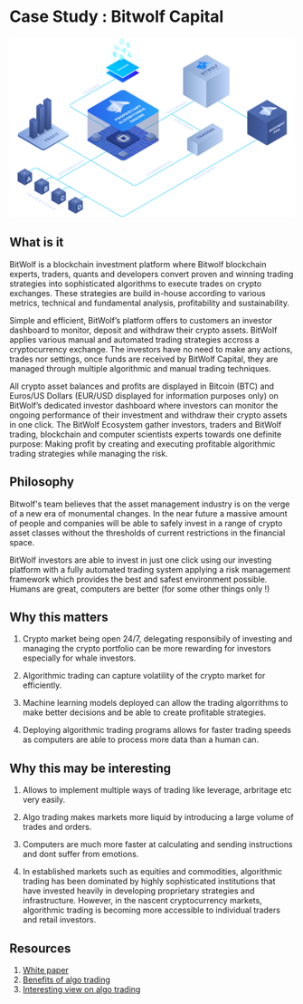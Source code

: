 # Case Study : Bitwolf Capital

![bitwolf_intro](images/bitwolf_introduction.png)

## What is it

BitWolf is a blockchain investment platform where Bitwolf blockchain experts, traders, quants and developers convert proven and winning trading strategies into sophisticated algorithms to execute trades on crypto exchanges. These strategies are build in-house according to various metrics, technical and fundamental analysis, profitability and sustainability.

Simple and efficient, BitWolf’s platform offers to customers an investor dashboard to monitor, deposit and withdraw their crypto assets. BitWolf applies various manual and automated trading strategies accross a cryptocurrency exchange. The investors have no need to make any actions, trades nor settings, once funds are received by BitWolf Capital, they are managed through multiple algorithmic and manual trading techniques.

All crypto asset balances and profits are displayed in Bitcoin (BTC) and Euros/US Dollars (EUR/USD displayed for information purposes only) on BitWolf’s dedicated investor dashboard where investors can monitor the ongoing performance of their investment and withdraw their crypto assets in one click. The BitWolf Ecosystem gather investors, traders and BitWolf trading, blockchain and computer scientists experts towards one definite purpose: Making profit by creating and executing profitable algorithmic trading strategies while managing the risk.

## Philosophy

Bitwolf's team believes that the asset management industry is on the verge of a new era of monumental changes. In the near future a massive amount of people and companies will be able to safely invest in a range of crypto asset classes without the thresholds of current restrictions in the financial space.

BitWolf investors are able to invest in just one click using our investing platform with a fully automated trading system applying a risk management framework which provides the best and safest environment possible. Humans are great, computers are better (for some other things only !)

## Why this matters

1. Crypto market being open 24/7, delegating responsibily of investing and managing the crypto portfolio can be more rewarding for investors especially for whale investors.

2. Algorithmic trading can capture volatility of the crypto market for efficiently.

3. Machine learning models deployed can allow the trading algorrithms to make better decisions and be able to create profitable strategies.

4. Deploying algorithmic trading programs allows for faster trading speeds as computers are able to process more data than a human can.

## Why this may be interesting

1. Allows to implement multiple ways of trading like leverage, arbritage etc very easily.

2. Algo trading makes markets more liquid by introducing a large volume of trades and orders.

3. Computers are much more faster at calculating and sending instructions and dont suffer from emotions.

4. In established markets such as equities and commodities, algorithmic trading has been dominated by highly sophisticated institutions that have invested heavily in developing proprietary strategies and infrastructure. However, in the nascent cryptocurrency markets, algorithmic trading is becoming more accessible to individual traders and retail investors.

## Resources
1. [White paper](https://bitwolfcapital.com/downloadable/whitepaper.pdf)
2. [Benefits of algo trading](https://hackernoon.com/algorithmic-trading-is-changing-crypto-trading-one-bot-at-a-time-3a1234na)
3. [Interesting view on algo trading](https://hummingbot.io/blog/2019-01-beginner-crypto-trader)